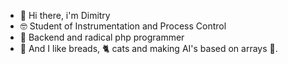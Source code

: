 - 👋 Hi there, i'm Dimitry
- 🤓 Student of Instrumentation and Process Control 
- 🐘 Backend and radical php programmer
- 🍞 And I like breads, 🐈 cats and making AI's based on arrays 🧐.
